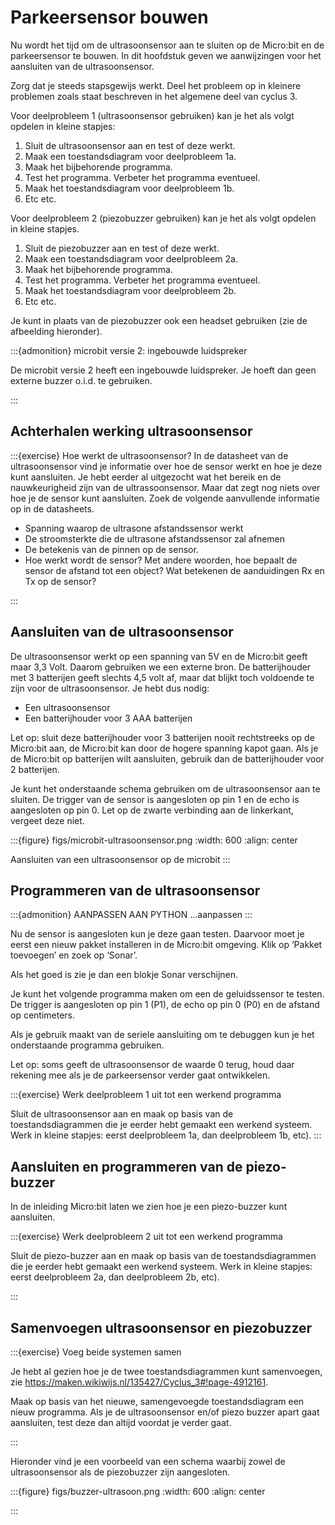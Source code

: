 # Parkeersensor bouwen

Nu wordt het tijd om de ultrasoonsensor aan te sluiten op de Micro:bit en de parkeersensor te bouwen. In dit hoofdstuk geven we aanwijzingen voor het aansluiten van de ultrasoonsensor.

Zorg dat je steeds stapsgewijs werkt. Deel het probleem op in kleinere problemen zoals staat beschreven in het algemene deel van cyclus 3.

Voor deelprobleem 1 (ultrasoonsensor gebruiken) kan je het als volgt opdelen in kleine stapjes:

1. Sluit de ultrasoonsensor aan en test of deze werkt.
2. Maak een toestandsdiagram voor deelprobleem 1a.
3. Maak het bijbehorende programma.
4. Test het programma. Verbeter het programma eventueel.
5. Maak het toestandsdiagram voor deelprobleem 1b.
6. Etc etc.

Voor deelprobleem 2 (piezobuzzer gebruiken) kan je het als volgt opdelen in kleine stapjes.

1. Sluit de piezobuzzer aan en test of deze werkt.
2. Maak een toestandsdiagram voor deelprobleem 2a.
3. Maak het bijbehorende programma.
4. Test het programma. Verbeter het programma eventueel.
5. Maak het toestandsdiagram voor deelprobleem 2b.
6. Etc etc.

Je kunt in plaats van de piezobuzzer ook een headset gebruiken (zie de afbeelding hieronder).

:::{admonition} microbit versie 2: ingebouwde luidspreker

De microbit versie 2 heeft een ingebouwde luidspreker. Je hoeft dan geen externe buzzer o.i.d. te gebruiken.

:::

## Achterhalen werking ultrasoonsensor

:::{exercise} Hoe werkt de ultrasoonsensor?
In de datasheet van de ultrasoonsensor vind je informatie over hoe de sensor werkt en hoe je deze kunt aansluiten. Je hebt eerder al uitgezocht wat het bereik en de nauwkeurigheid zijn van de ultrassoonsensor. Maar dat zegt nog niets over hoe je de sensor kunt aansluiten. Zoek de volgende aanvullende informatie op in de datasheets.

* Spanning waarop de ultrasone afstandssensor werkt
* De stroomsterkte die de ultrasone afstandssensor zal afnemen
* De betekenis van de pinnen op de sensor.
* Hoe werkt wordt de sensor? Met andere woorden, hoe bepaalt de sensor de afstand tot een object? Wat betekenen de aanduidingen Rx en Tx op de sensor?

:::

## Aansluiten van de ultrasoonsensor

De ultrasoonsensor werkt op een spanning van 5V en de Micro:bit geeft maar 3,3 Volt. Daarom gebruiken we een externe bron. De batterijhouder met 3 batterijen geeft slechts 4,5 volt af, maar dat blijkt toch voldoende te zijn voor de ultrasoonsensor. Je hebt dus nodig:

* Een ultrasoonsensor
* Een batterijhouder voor 3 AAA batterijen

Let op: sluit deze batterijhouder voor 3 batterijen nooit rechtstreeks op de Micro:bit aan, de Micro:bit kan door de hogere spanning kapot gaan. Als je de Micro:bit op batterijen wilt aansluiten, gebruik dan de batterijhouder voor 2 batterijen.

Je kunt het onderstaande schema gebruiken om de ultrasoonsensor aan te sluiten. De trigger van de sensor is aangesloten op pin 1 en de echo is aangesloten op pin 0. Let op de zwarte verbinding aan de linkerkant, vergeet deze niet.

:::{figure} figs/microbit-ultrasoonsensor.png
:width: 600
:align: center

Aansluiten van een ultrasoonsensor op de microbit
:::

## Programmeren van de ultrasoonsensor

:::{admonition} AANPASSEN AAN PYTHON
...aanpassen
:::

Nu de sensor is aangesloten kun je deze gaan testen. Daarvoor moet je eerst een nieuw pakket installeren in de Micro:bit omgeving. Klik op ‘Pakket toevoegen’ en zoek op ‘Sonar’.



Als het goed is zie je dan een blokje Sonar verschijnen.



Je kunt het volgende programma maken om een de geluidssensor te testen. De trigger is aangesloten op pin 1 (P1), de echo op pin 0 (P0) en de afstand op centimeters.



Als je gebruik maakt van de seriele aansluiting om te debuggen kun je het onderstaande programma gebruiken.



Let op: soms geeft de ultrasoonsensor de waarde 0 terug, houd daar rekening mee als je de parkeersensor verder gaat ontwikkelen.

:::{exercise} Werk deelprobleem 1 uit tot een werkend programma

Sluit de ultrasoonsensor aan en maak op basis van de toestandsdiagrammen die je eerder hebt gemaakt een werkend systeem. Werk in kleine stapjes: eerst deelprobleem 1a, dan deelprobleem 1b, etc).
:::
 
## Aansluiten en programmeren van de piezo-buzzer

In de inleiding Micro:bit laten we zien hoe je een piezo-buzzer kunt aansluiten. 

:::{exercise} Werk deelprobleem 2 uit tot een werkend programma

Sluit de piezo-buzzer aan en maak op basis van de toestandsdiagrammen die je eerder hebt gemaakt een werkend systeem. Werk in kleine stapjes: eerst deelprobleem 2a, dan deelprobleem 2b, etc).

:::

## Samenvoegen ultrasoonsensor en piezobuzzer

:::{exercise} Voeg beide systemen samen

Je hebt al gezien hoe je de twee toestandsdiagrammen kunt samenvoegen, zie https://maken.wikiwijs.nl/135427/Cyclus_3#!page-4912161.

Maak op basis van het nieuwe, samengevoegde toestandsdiagram een nieuw programma. Als je de ultrasoonsensor en/of piezo buzzer apart gaat aansluiten, test deze dan altijd voordat je verder gaat.

:::

Hieronder vind je een voorbeeld van een schema waarbij zowel de ultrasoonsensor als de piezobuzzer zijn aangesloten.

:::{figure} figs/buzzer-ultrasoon.png
:width: 600
:align: center

:::